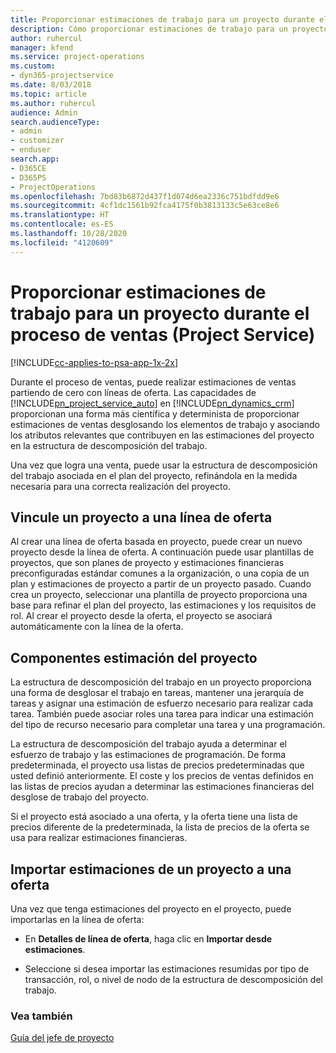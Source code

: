 ```yaml
---
title: Proporcionar estimaciones de trabajo para un proyecto durante el proceso de ventas
description: Cómo proporcionar estimaciones de trabajo para un proyecto durante el proceso de ventas en Project Service
author: ruhercul
manager: kfend
ms.service: project-operations
ms.custom:
- dyn365-projectservice
ms.date: 8/03/2018
ms.topic: article
ms.author: ruhercul
audience: Admin
search.audienceType:
- admin
- customizer
- enduser
search.app:
- D365CE
- D365PS
- ProjectOperations
ms.openlocfilehash: 7bd83b6872d437f1d074d6ea2336c751bdfdd9e6
ms.sourcegitcommit: 4cf1dc1561b92fca4175f0b3813133c5e63ce8e6
ms.translationtype: HT
ms.contentlocale: es-ES
ms.lasthandoff: 10/28/2020
ms.locfileid: "4120609"
---
```

# <a name="provide-work-estimates-for-a-project-during-the-sales-process-project-service"></a>Proporcionar estimaciones de trabajo para un proyecto durante el proceso de ventas (Project Service)

[!INCLUDE[cc-applies-to-psa-app-1x-2x](../includes/cc-applies-to-psa-app-1x-2x.md)]

Durante el proceso de ventas, puede realizar estimaciones de ventas partiendo de cero con líneas de oferta. Las capacidades de [!INCLUDE[pn_project_service_auto](../includes/pn-project-service-auto.md)] en [!INCLUDE[pn_dynamics_crm](../includes/pn-dynamics-crm.md)] proporcionan una forma más científica y determinista de proporcionar estimaciones de ventas desglosando los elementos de trabajo y asociando los atributos relevantes que contribuyen en las estimaciones del proyecto en la estructura de descomposición del trabajo.  
  
 Una vez que logra una venta, puede usar la estructura de descomposición del trabajo asociada en el plan del proyecto, refinándola en la medida necesaria para una correcta realización del proyecto.  
  
## <a name="link-a-project-to-a-quote-line"></a>Vincule un proyecto a una línea de oferta  
 Al crear una línea de oferta basada en proyecto, puede crear un nuevo proyecto desde la línea de oferta. A continuación puede usar plantillas de proyectos, que son planes de proyecto y estimaciones financieras preconfiguradas estándar comunes a la organización, o una copia de un plan y estimaciones de proyecto a partir de un proyecto pasado. Cuando crea un proyecto, seleccionar una plantilla de proyecto proporciona una base para refinar el plan del proyecto, las estimaciones y los requisitos de rol. Al crear el proyecto desde la oferta, el proyecto se asociará automáticamente con la línea de la oferta.  
  
## <a name="project-estimate-components"></a>Componentes estimación del proyecto  
 La estructura de descomposición del trabajo en un proyecto proporciona una forma de desglosar el trabajo en tareas, mantener una jerarquía de tareas y asignar una estimación de esfuerzo necesario para realizar cada tarea. También puede asociar roles una tarea para indicar una estimación del tipo de recurso necesario para completar una tarea y una programación.  
  
 La estructura de descomposición del trabajo ayuda a determinar el esfuerzo de trabajo y las estimaciones de programación. De forma predeterminada, el proyecto usa listas de precios predeterminadas que usted definió anteriormente. El coste y los precios de ventas definidos en las listas de precios ayudan a determinar las estimaciones financieras del desglose de trabajo del proyecto.  
  
 Si el proyecto está asociado a una oferta, y la oferta tiene una lista de precios diferente de la predeterminada, la lista de precios de la oferta se usa para realizar estimaciones financieras.  
  
## <a name="import-estimates-from-a-project-into-a-quote"></a>Importar estimaciones de un proyecto a una oferta  
 Una vez que tenga estimaciones del proyecto en el proyecto, puede importarlas en la línea de oferta:  
  
-   En **Detalles de línea de oferta**, haga clic en **Importar desde estimaciones**. 

-   Seleccione si desea importar las estimaciones resumidas por tipo de transacción, rol, o nivel de nodo de la estructura de descomposición del trabajo.  
  
### <a name="see-also"></a>Vea también  
 [Guía del jefe de proyecto](../psa/project-manager-guide.md)
